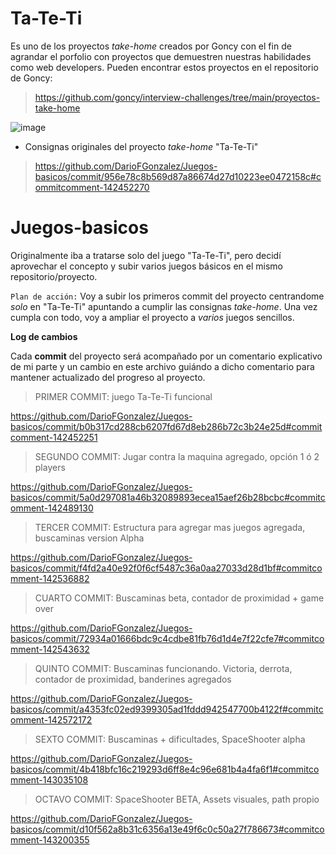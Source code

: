 # **Ta-Te-Ti**

Es uno de los proyectos _take-home_ creados por Goncy con el fin de agrandar el porfolio con proyectos que demuestren nuestras habilidades como web developers. Pueden encontrar estos proyectos en el repositorio de Goncy:
> https://github.com/goncy/interview-challenges/tree/main/proyectos-take-home

![image](https://github.com/DarioFGonzalez/Juegos-basicos/assets/135393251/333ea133-32c2-43e6-ac0b-8d4c160ebc78)

- Consignas originales del proyecto _take-home_ "Ta-Te-Ti"
> https://github.com/DarioFGonzalez/Juegos-basicos/commit/956e78c8b569d87a86674d27d10223ee0472158c#commitcomment-142452270

# Juegos-basicos

Originalmente iba a tratarse solo del juego "Ta-Te-Ti", pero decidí aprovechar el concepto y subir varios juegos básicos en el mismo repositorio/proyecto.

``Plan de acción:``
Voy a subir los primeros commit del proyecto centrandome _solo_ en "Ta-Te-Ti" apuntando a cumplir las consignas *_take-home_*. Una vez cumpla con todo, voy a ampliar el proyecto a *varios* juegos sencillos.

**Log de cambios**

Cada **commit** del proyecto será acompañado por un comentario explicativo de mi parte y un cambio en este archivo guiándo a dicho comentario para mantener actualizado del progreso al proyecto.

> PRIMER COMMIT: juego Ta-Te-Ti funcional

https://github.com/DarioFGonzalez/Juegos-basicos/commit/b0b317cd288cb6207fd67d8eb286b72c3b24e25d#commitcomment-142452251

> SEGUNDO COMMIT: Jugar contra la maquina agregado, opción 1 ó 2 players

https://github.com/DarioFGonzalez/Juegos-basicos/commit/5a0d297081a46b32089893ecea15aef26b28bcbc#commitcomment-142489130

> TERCER COMMIT: Estructura para agregar mas juegos agregada, buscaminas version Alpha

https://github.com/DarioFGonzalez/Juegos-basicos/commit/f4fd2a40e92f0f6cf5487c36a0aa27033d28d1bf#commitcomment-142536882

> CUARTO COMMIT: Buscaminas beta, contador de proximidad + game over

https://github.com/DarioFGonzalez/Juegos-basicos/commit/72934a01666bdc9c4cdbe81fb76d1d4e7f22cfe7#commitcomment-142543632

> QUINTO COMMIT: Buscaminas funcionando. Victoria, derrota, contador de proximidad, banderines agregados

https://github.com/DarioFGonzalez/Juegos-basicos/commit/a4353fc02ed9399305ad1fddd942547700b4122f#commitcomment-142572172

> SEXTO COMMIT: Buscaminas + dificultades, SpaceShooter alpha

https://github.com/DarioFGonzalez/Juegos-basicos/commit/4b418bfc16c219293d6ff8e4c96e681b4a4fa6f1#commitcomment-143035108

> OCTAVO COMMIT: SpaceShooter BETA, Assets visuales, path propio

https://github.com/DarioFGonzalez/Juegos-basicos/commit/d10f562a8b31c6356a13e49f6c0c50a27f786673#commitcomment-143200355
